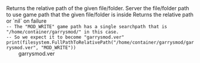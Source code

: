 <function name="FullPathToRelativePath" parent="filesystem" type="libraryfunc">
	<description>
		Returns the relative path of the given file/folder.
		<added version="0.4"></added>
	</description>
	<realm>Server</realm>
	<args>
		<arg name="filePath" type="string">the file/folder path to use</arg>
		<arg name="gamePath" type="string" default="nil">game path that the given file/folder is inside</arg>
	</args>
	<rets>
		<ret name="relativePath" type="string">Returns the relative path or `nil` on failure</ret>
	</rets>
</function>

<example>
	<description></description>
	<code>
-- The "MOD_WRITE" game path has a single searchpath that is "/home/container/garrysmod/" in this case.
-- So we expect it to become "garrysmod.ver"
print(filesystem.FullPathToRelativePath("/home/container/garrysmod/garrysmod.ver", "MOD_WRITE"))
	</code>
	<output>
garrysmod.ver
	</output>
</example>